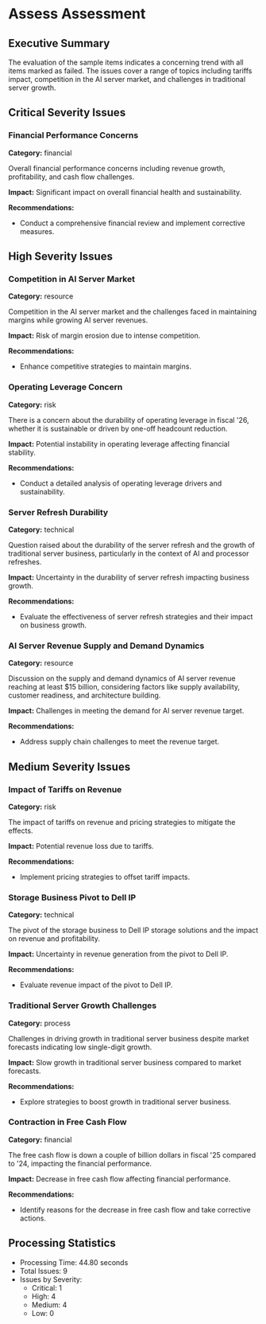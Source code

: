 # Assess Assessment

## Executive Summary

The evaluation of the sample items indicates a concerning trend with all items marked as failed. The issues cover a range of topics including tariffs impact, competition in the AI server market, and challenges in traditional server growth.

## Critical Severity Issues

### Financial Performance Concerns

**Category:** financial

Overall financial performance concerns including revenue growth, profitability, and cash flow challenges.

**Impact:** Significant impact on overall financial health and sustainability.

**Recommendations:**

- Conduct a comprehensive financial review and implement corrective measures.

## High Severity Issues

### Competition in AI Server Market

**Category:** resource

Competition in the AI server market and the challenges faced in maintaining margins while growing AI server revenues.

**Impact:** Risk of margin erosion due to intense competition.

**Recommendations:**

- Enhance competitive strategies to maintain margins.

### Operating Leverage Concern

**Category:** risk

There is a concern about the durability of operating leverage in fiscal '26, whether it is sustainable or driven by one-off headcount reduction.

**Impact:** Potential instability in operating leverage affecting financial stability.

**Recommendations:**

- Conduct a detailed analysis of operating leverage drivers and sustainability.

### Server Refresh Durability

**Category:** technical

Question raised about the durability of the server refresh and the growth of traditional server business, particularly in the context of AI and processor refreshes.

**Impact:** Uncertainty in the durability of server refresh impacting business growth.

**Recommendations:**

- Evaluate the effectiveness of server refresh strategies and their impact on business growth.

### AI Server Revenue Supply and Demand Dynamics

**Category:** resource

Discussion on the supply and demand dynamics of AI server revenue reaching at least $15 billion, considering factors like supply availability, customer readiness, and architecture building.

**Impact:** Challenges in meeting the demand for AI server revenue target.

**Recommendations:**

- Address supply chain challenges to meet the revenue target.

## Medium Severity Issues

### Impact of Tariffs on Revenue

**Category:** risk

The impact of tariffs on revenue and pricing strategies to mitigate the effects.

**Impact:** Potential revenue loss due to tariffs.

**Recommendations:**

- Implement pricing strategies to offset tariff impacts.

### Storage Business Pivot to Dell IP

**Category:** technical

The pivot of the storage business to Dell IP storage solutions and the impact on revenue and profitability.

**Impact:** Uncertainty in revenue generation from the pivot to Dell IP.

**Recommendations:**

- Evaluate revenue impact of the pivot to Dell IP.

### Traditional Server Growth Challenges

**Category:** process

Challenges in driving growth in traditional server business despite market forecasts indicating low single-digit growth.

**Impact:** Slow growth in traditional server business compared to market forecasts.

**Recommendations:**

- Explore strategies to boost growth in traditional server business.

### Contraction in Free Cash Flow

**Category:** financial

The free cash flow is down a couple of billion dollars in fiscal '25 compared to '24, impacting the financial performance.

**Impact:** Decrease in free cash flow affecting financial performance.

**Recommendations:**

- Identify reasons for the decrease in free cash flow and take corrective actions.

## Processing Statistics

- Processing Time: 44.80 seconds
- Total Issues: 9
- Issues by Severity:
  - Critical: 1
  - High: 4
  - Medium: 4
  - Low: 0
